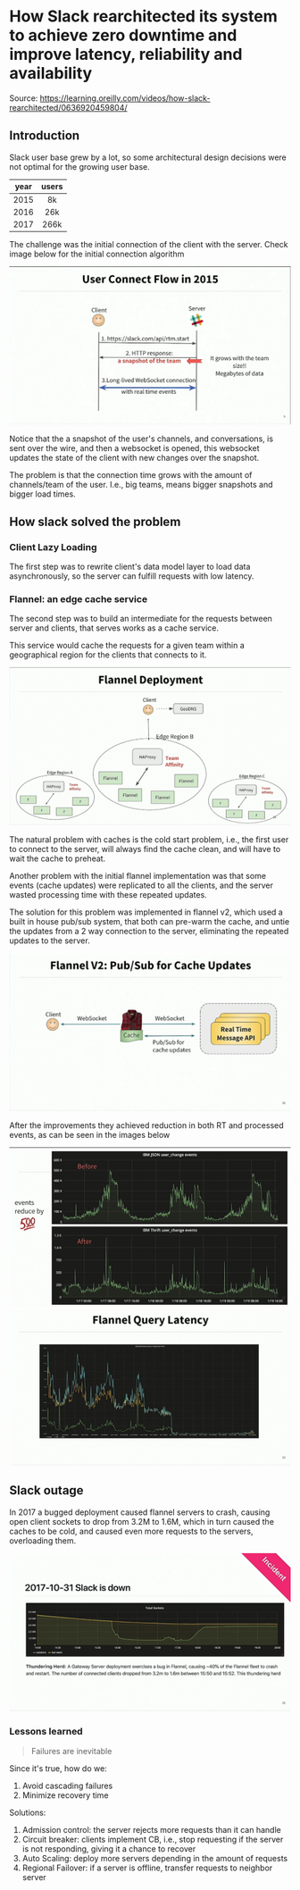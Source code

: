 # How Slack rearchitected its system to achieve zero downtime and improve latency, reliability and availability

Source: https://learning.oreilly.com/videos/how-slack-rearchitected/0636920459804/

## Introduction

Slack user base grew by a lot, so some architectural design decisions were not optimal for the growing user base.

| year | users |
| :-: | :-: |
| 2015 | 8k |
| 2016 | 26k |
| 2017 | 266k |

The challenge was the initial connection of the client with the server. Check image below for the initial connection algorithm

![connection sequence](./img/connection-time.png)


Notice that the a snapshot of the user's channels, and conversations, is sent over the wire, and then a websocket is opened, this websocket updates the state of the client with new changes over the snapshot.

The problem is that the connection time grows with the amount of channels/team of the user. I.e., big teams, means bigger snapshots and bigger load times.

## How slack solved the problem

### Client Lazy Loading

The first step was to rewrite client's data model layer to load data asynchronously, so the server can fulfill requests with low latency.

### Flannel: an edge cache service

The second step was to build an intermediate for the requests between server and clients, that serves works as a cache service.

This service would cache the requests for a given team within a geographical region for the clients that connects to it.

![flannel deployment](./img/flannel-deployment.png)

The natural problem with caches is the cold start problem, i.e., the first user to connect to the server, will always find the cache clean, and will have to wait the cache to preheat.

Another problem with the initial flannel implementation was that some events (cache updates) were replicated to all the clients, and the server wasted processing time with these repeated updates.

The solution for this problem was implemented in flannel v2, which used a built in house pub/sub system, that both can pre-warm the cache, and untie the updates from a 2 way connection to the server, eliminating the repeated updates to the server.

![flannel pub/sub](./img/pub-sub.png)

After the improvements they achieved reduction in both RT and processed events, as can be seen in the images below

![flannel queries reduction](./img/queries.png)
![flannel latency reduction](./img/RT.png)

## Slack outage

In 2017 a bugged deployment caused flannel servers to crash, causing open client sockets to drop from 3.2M to 1.6M, which in turn caused the caches to be cold, and caused even more requests to the servers, overloading them.


![open sockets](./img/outage.png)

### Lessons learned

> Failures are inevitable

Since it's true, how do we:

1. Avoid cascading failures
2. Minimize recovery time

Solutions:

1. Admission control: the server rejects more requests than it can handle
2. Circuit breaker: clients implement CB, i.e., stop requesting if the server is not responding, giving it a chance to recover
3. Auto Scaling: deploy more servers depending in the amount of requests
4. Regional Failover: if a server is offline, transfer requests to neighbor server
